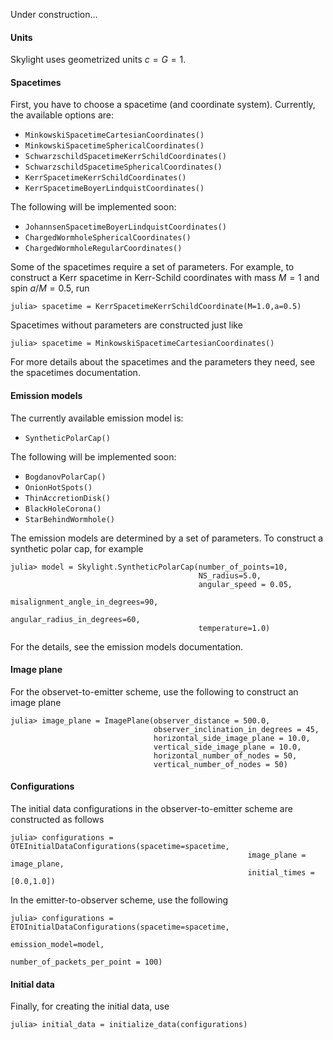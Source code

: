 Under construction...
#### Units

Skylight uses geometrized units $c = G = 1$.

#### Spacetimes

First, you have to choose a spacetime (and coordinate system). Currently, the available options are:

  * `MinkowskiSpacetimeCartesianCoordinates()`
  * `MinkowskiSpacetimeSphericalCoordinates()`
  * `SchwarzschildSpacetimeKerrSchildCoordinates()`
  * `SchwarzschildSpacetimeSphericalCoordinates()`
  * `KerrSpacetimeKerrSchildCoordinates()`
  * `KerrSpacetimeBoyerLindquistCoordinates()`

The following will be implemented soon:

  * `JohannsenSpacetimeBoyerLindquistCoordinates()`
  * `ChargedWormholeSphericalCoordinates()`
  * `ChargedWormholeRegularCoordinates()`

Some of the spacetimes require a set of parameters. For example, to construct a Kerr spacetime in Kerr-Schild coordinates with mass $M=1$ and spin $a/M=0.5$, run 

```
julia> spacetime = KerrSpacetimeKerrSchildCoordinate(M=1.0,a=0.5)
```

Spacetimes without parameters are constructed just like

```
julia> spacetime = MinkowskiSpacetimeCartesianCoordinates()
```

For more details about the spacetimes and the parameters they need, see the spacetimes documentation.

#### Emission models

The currently available emission model is:

  * `SyntheticPolarCap()`

The following will be implemented soon:

  * `BogdanovPolarCap()`
  * `OnionHotSpots()`
  * `ThinAccretionDisk()`
  * `BlackHoleCorona()`
  * `StarBehindWormhole()`

The emission models are determined by a set of parameters. To construct a synthetic polar cap, for example 

```
julia> model = Skylight.SyntheticPolarCap(number_of_points=10, 
                                          NS_radius=5.0,
                                          angular_speed = 0.05, 
                                          misalignment_angle_in_degrees=90,
                                          angular_radius_in_degrees=60, 
                                          temperature=1.0)
```

For the details, see the emission models documentation. 

#### Image plane

For the observet-to-emitter scheme, use the following to construct an image plane

```
julia> image_plane = ImagePlane(observer_distance = 500.0,
                                observer_inclination_in_degrees = 45,
                                horizontal_side_image_plane = 10.0,
                                vertical_side_image_plane = 10.0,
                                horizontal_number_of_nodes = 50,
                                vertical_number_of_nodes = 50)
```

#### Configurations

The initial data configurations in the observer-to-emitter scheme are constructed as follows

```
julia> configurations = OTEInitialDataConfigurations(spacetime=spacetime,
                                                     image_plane = image_plane,
                                                     initial_times = [0.0,1.0])
```

In the emitter-to-observer scheme, use the following

```
julia> configurations = ETOInitialDataConfigurations(spacetime=spacetime,
                                                     emission_model=model,
                                                     number_of_packets_per_point = 100)
```

#### Initial data

Finally, for creating the initial data, use

```
julia> initial_data = initialize_data(configurations)
```